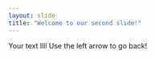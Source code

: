 ```yaml
---
layout: slide
title: "Welcome to our second slide!"
---
```

Your text llll
Use the left arrow to go back!
